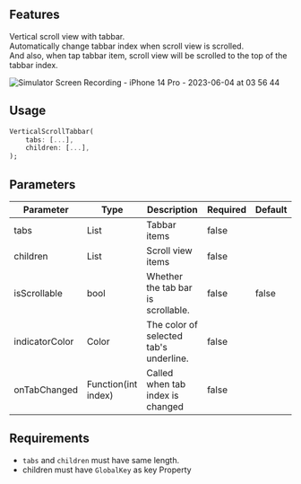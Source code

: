 ## Features

Vertical scroll view with tabbar.  
Automatically change tabbar index when scroll view is scrolled.   
And also, when tap tabbar item, scroll view will be scrolled to the top of the tabbar index.   

![Simulator Screen Recording - iPhone 14 Pro - 2023-06-04 at 03 56 44](https://github.com/sejun2/vertical_scroll_tabbar/assets/33044667/75c607a0-503a-444a-82a2-e3de90a82573)

## Usage

```dart
VerticalScrollTabbar(
    tabs: [...],
    children: [...],
);
```

## Parameters

| Parameter | Type         | Description                            | Required | Default |
| --- |--------------|----------------------------------------|----------|--------|
| tabs | List<Widget> | Tabbar items                           | false | |
| children | List<Widget> | Scroll view items                      | false | |
 | isScrollable | bool         | Whether the tab bar is scrollable.     | false | false|
 | indicatorColor | Color       | The color of selected tab's underline. | false | |
 | onTabChanged | Function(int index) | Called when tab index is changed       | false | |


## Requirements
 - `tabs` and `children` must have same length.    
 - children must have `GlobalKey` as key Property
